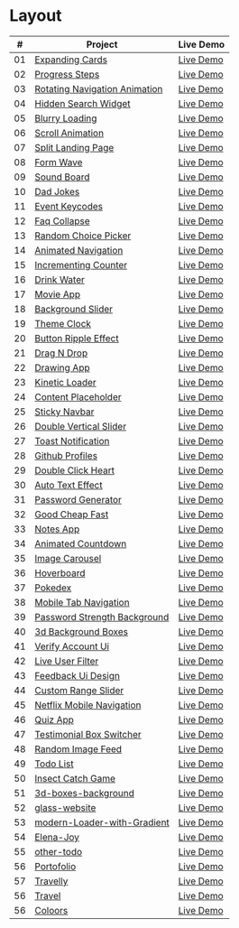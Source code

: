 # Layout

|  #  | Project                                                                                                        | Live Demo                                                          |
| :-: | -------------------------------------------------------------------------------------------------------------- | ------------------------------------------------------------------ |
| 01  | [Expanding Cards](https://github.com/nikolay-smykk/layout/tree/main/expanding-cards)                           | [Live Demo](http://nikolay-smyk.ru/expanding-cards/)               |
| 02  | [Progress Steps](https://github.com/nikolay-smykk/layout/tree/main/progress-steps)                             | [Live Demo](http://nikolay-smyk.ru/progress-steps/)                |
| 03  | [Rotating Navigation Animation](http://nikolay-smyk.ru/rotating-navigation-animation/)                         | [Live Demo](http://nikolay-smyk.ru/rotating-navigation-animation/) |
| 04  | [Hidden Search Widget](https://github.com/nikolay-smykk/layout/tree/main/hidden-search)                        | [Live Demo](http://nikolay-smyk.ru/hidden-search-widget/)          |
| 05  | [Blurry Loading](https://github.com/nikolay-smykk/layout/tree/main/blurry-loading)                             | [Live Demo](http://nikolay-smyk.ru/blurry-loading/)                |
| 06  | [Scroll Animation](https://github.com/nikolay-smykk/layout/tree/main/scroll-animation)                         | [Live Demo](http://nikolay-smyk.ru/scroll-animation/)              |
| 07  | [Split Landing Page](https://github.com/nikolay-smykk/layout/tree/main/split-landing-page)                     | [Live Demo](http://nikolay-smyk.ru/split-landing-page/)            |
| 08  | [Form Wave](https://github.com/nikolay-smykk/layout/tree/main/form-input-wave)                                 | [Live Demo](http://nikolay-smyk.ru/form-wave/)                     |
| 09  | [Sound Board](https://github.com/nikolay-smykk/layout/tree/main/sound-board)                                   | [Live Demo](http://nikolay-smyk.ru/sound-board/)                   |
| 10  | [Dad Jokes](https://github.com/nikolay-smykk/layout/tree/main/dad-jokes)                                       | [Live Demo](http://nikolay-smyk.ru/dad-jokes/)                     |
| 11  | [Event Keycodes](https://github.com/nikolay-smykk/layout/tree/main/event-keycodes)                             | [Live Demo](http://nikolay-smyk.ru/event-keycodes/)                |
| 12  | [Faq Collapse](https://github.com/nikolay-smykk/layout/tree/main/faq-collapse)                                 | [Live Demo](http://nikolay-smyk.ru/faq-collapse/)                  |
| 13  | [Random Choice Picker](https://github.com/nikolay-smykk/layout/tree/main/random-choice-picker)                 | [Live Demo](http://nikolay-smyk.ru/random-choice-picker/)          |
| 14  | [Animated Navigation](https://github.com/nikolay-smykk/layout/tree/main/animated-navigation)                   | [Live Demo](http://nikolay-smyk.ru/animated-navigation/)           |
| 15  | [Incrementing Counter](https://github.com/nikolay-smykk/layout/tree/main/incrementing-counter)                 | [Live Demo](http://nikolay-smyk.ru/incrementing-counter/)          |
| 16  | [Drink Water](https://github.com/nikolay-smykk/layout/tree/main/drink-water)                                   | [Live Demo](http://nikolay-smyk.ru/drink-water/)                   |
| 17  | [Movie App](https://github.com/nikolay-smykk/layout/tree/main/movie-app)                                       | [Live Demo](http://nikolay-smyk.ru/movie-app/)                     |
| 18  | [Background Slider](https://github.com/nikolay-smykk/layout/tree/main/background-slider)                       | [Live Demo](http://nikolay-smyk.ru/background-slider/)             |
| 19  | [Theme Clock](https://github.com/nikolay-smykk/layout/tree/main/theme-clock)                                   | [Live Demo](http://nikolay-smyk.ru/theme-clock/)                   |
| 20  | [Button Ripple Effect](https://github.com/nikolay-smykk/layout/tree/main/button-ripple-effect)                 | [Live Demo](http://nikolay-smyk.ru/button-ripple-effect/)          |
| 21  | [Drag N Drop](https://github.com/nikolay-smykk/layout/tree/main/drag-n-drop)                                   | [Live Demo](http://nikolay-smyk.ru/drag-n-drop/)                   |
| 22  | [Drawing App](https://github.com/nikolay-smykk/layout/tree/main/drawing-app)                                   | [Live Demo](http://nikolay-smyk.ru/drawing-app/)                   |
| 23  | [Kinetic Loader](https://github.com/nikolay-smykk/layout/tree/main/kinetic-loader)                             | [Live Demo](http://nikolay-smyk.ru/kinetic-loader/)                |
| 24  | [Content Placeholder](https://github.com/nikolay-smykk/layout/tree/main/content-placeholder)                   | [Live Demo](http://nikolay-smyk.ru/content-placeholder/)           |
| 25  | [Sticky Navbar](https://github.com/nikolay-smykk/layout/tree/main/sticky-navigation)                           | [Live Demo](http://nikolay-smyk.ru/sticky-navbar/)                 |
| 26  | [Double Vertical Slider](https://github.com/nikolay-smykk/layout/tree/main/double-vertical-slider)             | [Live Demo](http://nikolay-smyk.ru/double-vertical-slider/)        |
| 27  | [Toast Notification](https://github.com/nikolay-smykk/layout/tree/main/toast-notification)                     | [Live Demo](http://nikolay-smyk.ru/toast-notification/)            |
| 28  | [Github Profiles](https://github.com/nikolay-smykk/layout/tree/main/github-profiles)                           | [Live Demo](http://nikolay-smyk.ru/github-profiles/)               |
| 29  | [Double Click Heart](https://github.com/nikolay-smykk/layout/tree/main/double-click-heart)                     | [Live Demo](http://nikolay-smyk.ru/double-click-heart/)            |
| 30  | [Auto Text Effect](https://github.com/nikolay-smykk/layout/tree/main/auto-text-effect)                         | [Live Demo](http://nikolay-smyk.ru/auto-text-effect/)              |
| 31  | [Password Generator](https://github.com/nikolay-smykk/layout/tree/main/password-generator)                     | [Live Demo](http://nikolay-smyk.ru/password-generator/)            |
| 32  | [Good Cheap Fast](https://github.com/nikolay-smykk/layout/tree/main/good-cheap-fast)                           | [Live Demo](http://nikolay-smyk.ru/good-cheap-fast/)               |
| 33  | [Notes App](https://github.com/nikolay-smykk/layout/tree/main/notes-app)                                       | [Live Demo](http://nikolay-smyk.ru/notes-app/)                     |
| 34  | [Animated Countdown](https://github.com/nikolay-smykk/layout/tree/main/animated-countdown)                     | [Live Demo](http://nikolay-smyk.ru/animated-countdown/)            |
| 35  | [Image Carousel](https://github.com/nikolay-smykk/layout/tree/main/image-carousel)                             | [Live Demo](http://nikolay-smyk.ru/image-carousel/)                |
| 36  | [Hoverboard](https://github.com/nikolay-smykk/layout/tree/main/hoverboard)                                     | [Live Demo](http://nikolay-smyk.ru/hoverboard/)                    |
| 37  | [Pokedex](https://github.com/nikolay-smykk/layout/tree/main/pokedex)                                           | [Live Demo](http://nikolay-smyk.ru/pokedex/)                       |
| 38  | [Mobile Tab Navigation](https://github.com/nikolay-smykk/layout/tree/main/mobile-tab-navigation)               | [Live Demo](http://nikolay-smyk.ru/mobile-tab-navigation/)         |
| 39  | [Password Strength Background](https://github.com/nikolay-smykk/layout/tree/main/password-strength-background) | [Live Demo](http://nikolay-smyk.ru/password-strength-background/)  |
| 40  | [3d Background Boxes](https://github.com/nikolay-smykk/layout/tree/main/3d-boxes-background)                   | [Live Demo](http://nikolay-smyk.ru/3d-background-boxes/)           |
| 41  | [Verify Account Ui](https://github.com/nikolay-smykk/layout/tree/main/verify-account-ui)                       | [Live Demo](http://nikolay-smyk.ru/verify-account-ui/)             |
| 42  | [Live User Filter](https://github.com/nikolay-smykk/layout/tree/main/live-user-filter)                         | [Live Demo](http://nikolay-smyk.ru/live-user-filter/)              |
| 43  | [Feedback Ui Design](https://github.com/nikolay-smykk/layout/tree/main/feedback-ui-design)                     | [Live Demo](http://nikolay-smyk.ru/feedback-ui-design/)            |
| 44  | [Custom Range Slider](https://github.com/nikolay-smykk/layout/tree/main/custom-range-slider)                   | [Live Demo](http://nikolay-smyk.ru/custom-range-slider/)           |
| 45  | [Netflix Mobile Navigation](https://github.com/nikolay-smykk/layout/tree/main/netflix-mobile-navigation)       | [Live Demo](http://nikolay-smyk.ru/netflix-mobile-navigation/)     |
| 46  | [Quiz App](https://github.com/nikolay-smykk/layout/tree/main/quiz-app)                                         | [Live Demo](http://nikolay-smyk.ru/quiz-app/)                      |
| 47  | [Testimonial Box Switcher](https://github.com/nikolay-smykk/layout/tree/main/testimonial-box-switcher)         | [Live Demo](http://nikolay-smyk.ru/testimonial-box-switcher/)      |
| 48  | [Random Image Feed](https://github.com/nikolay-smykk/layout/tree/main/random-image-generator)                  | [Live Demo](http://nikolay-smyk.ru/random-image-feed/)             |
| 49  | [Todo List](https://github.com/nikolay-smykk/layout/tree/main/todo-list)                                       | [Live Demo](http://nikolay-smyk.ru/todo-list/)                     |
| 50  | [Insect Catch Game](https://github.com/nikolay-smykk/layout/tree/main/insect-catch-game)                       | [Live Demo](http://nikolay-smyk.ru/insect-catch-game/)             |
| 51  | [3d-boxes-background](https://github.com/nikolay-smykk/layout/tree/main/3d-boxes-background)                   | [Live Demo](http://nikolay-smyk.ru/3d-boxes-background/)           |
| 52  | [glass-website](https://github.com/nikolay-smykk/layout/tree/main/glass-website)                               | [Live Demo](http://nikolay-smyk.ru/glass-website/)                 |
| 53  | [modern-Loader-with-Gradient](https://github.com/nikolay-smykk/layout/tree/main/modern-Loader-with-Gradient)   | [Live Demo](http://nikolay-smyk.ru/modern-Loader-with-Gradient/)   |
| 54  | [Elena-Joy](https://github.com/nikolay-smykk/layout/tree/main/Elena-Joy)                                       | [Live Demo](http://nikolay-smyk.ru/Elena-Joy/)                     |
| 55  | [other-todo](https://github.com/nikolay-smykk/layout/tree/main/other-todo)                                     | [Live Demo](http://nikolay-smyk.ru/other-todo/)                    |
| 56  | [Portofolio ](https://github.com/nikolay-smykk/layout/tree/main/Portofolio)                                    | [Live Demo](http://nikolay-smyk.ru/Portofolio/)                    |
| 57  | [Travelly ](https://github.com/nikolay-smykk/layout/tree/main/Travelly)                                        | [Live Demo](http://nikolay-smyk.ru/Travelly/)                      |
| 56  | [Travel ](https://github.com/nikolay-smykk/layout/tree/main/Travel)                                            | [Live Demo](http://nikolay-smyk.ru/Travel/)                        |
| 56  | [Coloors ](https://github.com/nikolay-smykk/layout/tree/main/Coloors)                                          | [Live Demo](http://nikolay-smyk.ru/Coloors/)                       |
